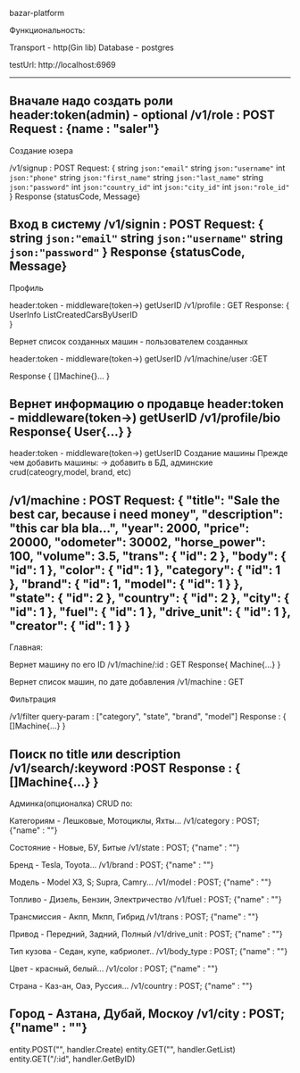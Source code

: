 bazar-platform

Функциональность:

Transport - http(Gin lib)
Database - postgres

testUrl: http://localhost:6969


-------------------------------
Вначале надо создать роли
header:token(admin) - optional
/v1/role : POST
Request : {name : "saler"}
-------------------------------

Создание юзера

/v1/signup : POST
Request: 
{
	string `json:"email"`
	string `json:"username"`
	int `json:"phone"`
	string `json:"first_name"`
	string `json:"last_name"`
	string `json:"password"`
    int `json:"country_id"`
	int    `json:"city_id"`
	int `json:"role_id"`
}
Response {statusCode, Message}

Вход в систему
/v1/signin : POST
Request: 
{
	string `json:"email"`
	string `json:"username"`
	string `json:"password"`
}
Response {statusCode, Message}
------------------------------

Профиль

header:token -  middleware(token->) getUserID
/v1/profile : GET
Response:  {
    UserInfo
    ListCreatedCarsByUserID    
}

Вернет список созданных машин - пользователем созданных

header:token -  middleware(token->) getUserID
/v1/machine/user :GET

Response {
    []Machine{}...
}

Вернет информацию о продавце
header:token -  middleware(token->) getUserID
/v1/profile/bio
Response{
    User{...}
}
------------------------------

header:token -  middleware(token->) getUserID
Создание машины 
Прежде чем добавить машины: -> добавить  в БД, админские crud(cateogry,model, brand, etc)

/v1/machine : POST
Request:
{
    "title": "Sale the best car, because i need money",
    "description": "this car bla bla...",
    "year": 2000,
    "price": 20000,
    "odometer": 30002,
    "horse_power": 100,
    "volume": 3.5,
    "trans": {
        "id": 2
    },
    "body": {
        "id": 1
    },
    "color": {
        "id": 1
    },
    "category": {
        "id": 1
    },
    "brand": {
        "id": 1,
        "model": {
            "id": 1
        }
    },
    "state": {
        "id": 2
    },
    "country": {
        "id": 2
    },
    "city": {
        "id": 1
    },
    "fuel": {
        "id": 1
    },
    "drive_unit": {
        "id": 1
    },
    "creator": {
        "id": 1
    }
}
------------------------------


Главная:

Вернет машину по его ID
/v1/machine/:id : GET
Response{
    Machine{...}
}

Вернет список машин, по дате добавления
/v1/machine : GET

Фильтрация

/v1/filter query-param : ["category", "state", "brand", "model"]
Response : {
    []Machine{...}
}

Поиск по title или description
/v1/search/:keyword :POST
Response : {
    []Machine{...}
}
------------------------------

Админка(опционалка) CRUD по:

Категориям - Лешковые, Мотоциклы, Яхты...
/v1/category : POST; {"name" : ""}

Состояние - Новые, БУ, Битые
/v1/state : POST; {"name" : ""}

Бренд  - Tesla, Toyota...
/v1/brand : POST; {"name" : ""}

Модель - Model X3, S;  Supra, Camry...
/v1/model : POST; {"name" : ""}

Топливо - Дизель, Бензин, Электричество
/v1/fuel : POST; {"name" : ""}

Трансмиссия - Акпп, Мкпп, Гибрид
/v1/trans : POST; {"name" : ""}

Привод - Передний, Задний, Полный
/v1/drive_unit : POST; {"name" : ""}

Тип кузова -  Седан, купе, кабриолет..
/v1/body_type : POST; {"name" : ""}

Цвет - красный, белый...
/v1/color : POST; {"name" : ""}

Страна - Каз-ан, Оаэ, Руссия...
/v1/country : POST; {"name" : ""}

Город - Азтана, Дубай, Москоу
/v1/city : POST; {"name" : ""}
------------------------------


entity.POST("", handler.Create)
entity.GET("", handler.GetList)
entity.GET("/:id", handler.GetByID)



